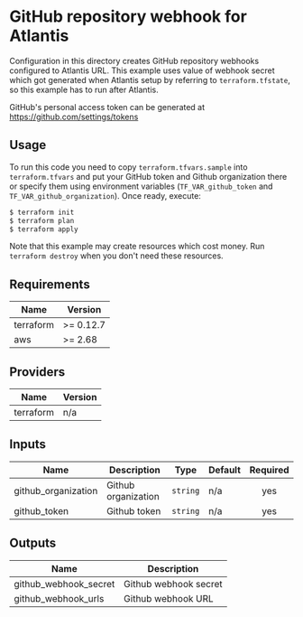 # GitHub repository webhook for Atlantis

Configuration in this directory creates GitHub repository webhooks configured to Atlantis URL. This example uses value of webhook secret which got generated when Atlantis setup by referring to `terraform.tfstate`, so this example has to run after Atlantis. 

GitHub's personal access token can be generated at https://github.com/settings/tokens 

## Usage

To run this code you need to copy `terraform.tfvars.sample` into `terraform.tfvars` and put your GitHub token and Github organization there or specify them using environment variables (`TF_VAR_github_token` and `TF_VAR_github_organization`). Once ready, execute:

```bash
$ terraform init
$ terraform plan
$ terraform apply
```

Note that this example may create resources which cost money. Run `terraform destroy` when you don't need these resources.

<!-- BEGINNING OF PRE-COMMIT-TERRAFORM DOCS HOOK -->
## Requirements

| Name | Version |
|------|---------|
| terraform | >= 0.12.7 |
| aws | >= 2.68 |

## Providers

| Name | Version |
|------|---------|
| terraform | n/a |

## Inputs

| Name | Description | Type | Default | Required |
|------|-------------|------|---------|:--------:|
| github\_organization | Github organization | `string` | n/a | yes |
| github\_token | Github token | `string` | n/a | yes |

## Outputs

| Name | Description |
|------|-------------|
| github\_webhook\_secret | Github webhook secret |
| github\_webhook\_urls | Github webhook URL |

<!-- END OF PRE-COMMIT-TERRAFORM DOCS HOOK -->
